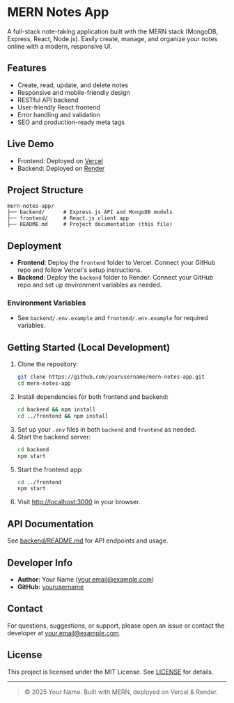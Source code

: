 
# MERN Notes App

A full-stack note-taking application built with the MERN stack (MongoDB, Express, React, Node.js). Easily create, manage, and organize your notes online with a modern, responsive UI.

## Features
- Create, read, update, and delete notes
- Responsive and mobile-friendly design
- RESTful API backend
- User-friendly React frontend
- Error handling and validation
- SEO and production-ready meta tags

## Live Demo
- Frontend: Deployed on [Vercel](https://vercel.com/)
- Backend: Deployed on [Render](https://render.com/)

## Project Structure

```
mern-notes-app/
├── backend/      # Express.js API and MongoDB models
├── frontend/     # React.js client app
├── README.md     # Project documentation (this file)
```

## Deployment

- **Frontend**: Deploy the `frontend` folder to Vercel. Connect your GitHub repo and follow Vercel's setup instructions.
- **Backend**: Deploy the `backend` folder to Render. Connect your GitHub repo and set up environment variables as needed.

### Environment Variables
- See `backend/.env.example` and `frontend/.env.example` for required variables.

## Getting Started (Local Development)

1. Clone the repository:
	```bash
	git clone https://github.com/yourusername/mern-notes-app.git
	cd mern-notes-app
	```
2. Install dependencies for both frontend and backend:
	```bash
	cd backend && npm install
	cd ../frontend && npm install
	```
3. Set up your `.env` files in both `backend` and `frontend` as needed.
4. Start the backend server:
	```bash
	cd backend
	npm start
	```
5. Start the frontend app:
	```bash
	cd ../frontend
	npm start
	```
6. Visit [http://localhost:3000](http://localhost:3000) in your browser.

## API Documentation
See [backend/README.md](backend/README.md) for API endpoints and usage.

## Developer Info
- **Author:** Your Name (your.email@example.com)
- **GitHub:** [yourusername](https://github.com/yourusername)

## Contact
For questions, suggestions, or support, please open an issue or contact the developer at your.email@example.com.

## License

This project is licensed under the MIT License. See [LICENSE](LICENSE) for details.

---

> © 2025 Your Name. Built with MERN, deployed on Vercel & Render.
